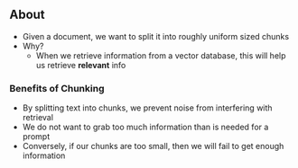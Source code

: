 ## About
* Given a document, we want to split it into roughly uniform sized chunks
* Why?
	* When we retrieve information from a vector database, this will help us retrieve **relevant** info
### Benefits of Chunking
* By splitting text into chunks, we prevent noise from interfering with retrieval
* We do not want to grab too much information than is needed for a prompt
* Conversely, if our chunks are too small, then we will fail to get enough information
